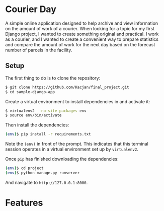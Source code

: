 # Courier Day
A simple online application designed to help archive and view information on the amount of work of a courier.
When looking for a topic for my first Django project, I wanted to create something original and practical.
I work as a courier, and I wanted to create a convenient way to prepare statistics and compare the amount of work for the next day based on the forecast number of parcels in the facility.


## Setup

The first thing to do is to clone the repository:

```sh
$ git clone https://github.com/Kacjan/final_project.git
$ cd sample-django-app
```

Create a virtual environment to install dependencies in and activate it:

```sh
$ virtualenv2 --no-site-packages env
$ source env/bin/activate
```

Then install the dependencies:

```sh
(env)$ pip install -r requirements.txt
```
Note the `(env)` in front of the prompt. This indicates that this terminal
session operates in a virtual environment set up by `virtualenv2`.

Once `pip` has finished downloading the dependencies:
```sh
(env)$ cd project
(env)$ python manage.py runserver
```
And navigate to `http://127.0.0.1:8000`.

# Features


